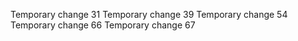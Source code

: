 Temporary change 31
Temporary change 39
Temporary change 54
Temporary change 66
Temporary change 67
